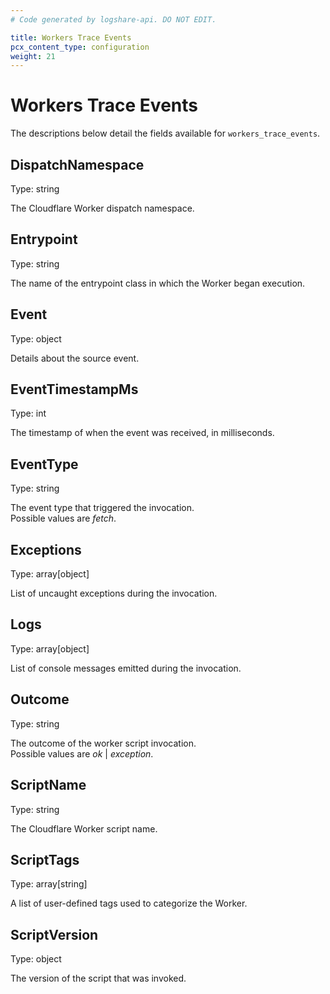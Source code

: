 ```yaml
---
# Code generated by logshare-api. DO NOT EDIT.

title: Workers Trace Events
pcx_content_type: configuration
weight: 21
---
```


# Workers Trace Events

The descriptions below detail the fields available for `workers_trace_events`.

## DispatchNamespace

Type: string

The Cloudflare Worker dispatch namespace.

## Entrypoint

Type: string

The name of the entrypoint class in which the Worker began execution.

## Event

Type: object

Details about the source event.

## EventTimestampMs

Type: int

The timestamp of when the event was received, in milliseconds.

## EventType

Type: string

The event type that triggered the invocation. <br />Possible values are <em>fetch</em>.

## Exceptions

Type: array[object]

List of uncaught exceptions during the invocation.

## Logs

Type: array[object]

List of console messages emitted during the invocation.

## Outcome

Type: string

The outcome of the worker script invocation. <br />Possible values are <em>ok</em> \| <em>exception</em>.

## ScriptName

Type: string

The Cloudflare Worker script name.

## ScriptTags

Type: array[string]

A list of user-defined tags used to categorize the Worker.

## ScriptVersion

Type: object

The version of the script that was invoked.
